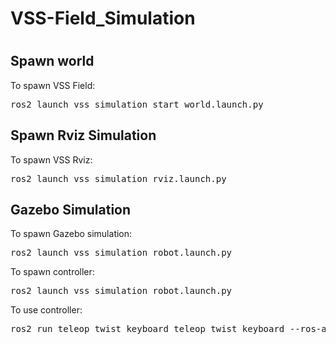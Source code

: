 <h1> VSS-Field_Simulation <h1>

<h2> Spawn world </h2>
<p> To spawn VSS Field:
<pre>
ros2 launch vss_simulation start_world.launch.py
</pre>

<h2> Spawn Rviz Simulation </h2>
<p> To spawn VSS Rviz:
<pre>
ros2 launch vss_simulation rviz.launch.py
</pre>

<h2> Gazebo Simulation </h2>
<p> To spawn Gazebo simulation:
<pre>
ros2 launch vss_simulation robot.launch.py
</pre>
<p> To spawn controller: 
<pre>
ros2 launch vss_simulation robot.launch.py
</pre>
<p> To use controller: 
<pre>
ros2 run teleop_twist_keyboard teleop_twist_keyboard --ros-args -r /cmd_vel:=/robot_team1_center/diff_cont/cmd_vel_unstamped
</pre>